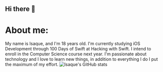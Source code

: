 ## Hi there 👋

# About me:

My name is Isaque, and I'm 18 years old. I'm currently studying iOS Development through 100 Days of Swift at Hacking with Swift. I intend to enroll in the Computer Science course next year. I'm passionate about technology and I love to learn new things, in addition to everything I do I put the maximum of my effort.
![Isaque's GitHub stats](https://github-readme-stats.vercel.app/api?username=isaqueDaSilva&show_icons=true&theme=radical)
<!--
**isaqueDaSilva/isaqueDaSilva** is a ✨ _special_ ✨ repository because its `README.md` (this file) appears on your GitHub profile.

Here are some ideas to get you started:

- 🔭 I’m currently working on ...
- 🌱 I’m currently learning ...
- 👯 I’m looking to collaborate on ...
- 🤔 I’m looking for help with ...
- 💬 Ask me about ...
- 📫 How to reach me: ...
- 😄 Pronouns: ...
- ⚡ Fun fact: ...
-->
